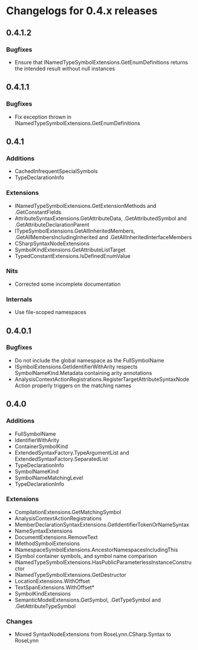 # Changelogs for 0.4.x releases

## 0.4.1.2
### Bugfixes
- Ensure that INamedTypeSymbolExtensions.GetEnumDefinitions returns the intended result without null instances

## 0.4.1.1
### Bugfixes
- Fix exception thrown in INamedTypeSymbolExtensions.GetEnumDefinitions

## 0.4.1
### Additions
- CachedInfrequentSpecialSymbols
- TypeDeclarationInfo

### Extensions
- INamedTypeSymbolExtensions.GetExtensionMethods and .GetConstantFields
- AttributeSyntaxExtensions.GetAttributeData, .GetAttributedSymbol and .GetAttributeDeclarationParent
- ITypeSymbolExtensions.GetAllInheritedMembers, .GetAllMembersIncludingInherited and .GetAllInheritedInterfaceMembers
- CSharpSyntaxNodeExtensions
- SymbolKindExtensions.GetAttributeListTarget
- TypedConstantExtensions.IsDefinedEnumValue

### Nits
- Corrected some incomplete documentation

### Internals
- Use file-scoped namespaces

## 0.4.0.1
### Bugfixes
- Do not include the global namespace as the FullSymbolName
- ISymbolExtensions.GetIdentifierWithArity respects SymbolNameKind.Metadata containing arity annotations
- AnalysisContextActionRegistrations.RegisterTargetAttributeSyntaxNodeAction properly triggers on the matching names

## 0.4.0
### Additions
- FullSymbolName
- IdentifierWithArity
- ContainerSymbolKind
- ExtendedSyntaxFactory.TypeArgumentList and ExtendedSyntaxFactory.SeparatedList
- TypeDeclarationInfo
- SymbolNameKind
- SymbolNameMatchingLevel
- TypeDeclarationInfo

### Extensions
- CompilationExtensions.GetMatchingSymbol
- AnalysisContextActionRegistrations
- MemberDeclarationSyntaxExtensions.GetIdentifierTokenOrNameSyntax
- NameSyntaxExtensions
- DocumentExtensions.RemoveText
- IMethodSymbolExtensions
- INamespaceSymbolExtensions.AncestorNamespacesIncludingThis
- ISymbol container symbols, and symbol name comparison
- INamedTypeSymbolExtensions.HasPublicParameterlessInstanceConstructor
- INamedTypeSymbolExtensions.GetDestructor
- LocationExtensions.WithOffset
- TextSpanExtensions.WithOffset*
- SymbolKindExtensions
- SemanticModelExtensions.GetSymbol<TSymbol>, .GetTypeSymbol<TSymbol> and .GetAttributeTypeSymbol

### Changes
- Moved SyntaxNodeExtensions from RoseLynn.CSharp.Syntax to RoseLynn
